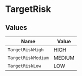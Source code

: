 # TargetRisk


## Values

| Name               | Value              |
| ------------------ | ------------------ |
| `TargetRiskHigh`   | HIGH               |
| `TargetRiskMedium` | MEDIUM             |
| `TargetRiskLow`    | LOW                |